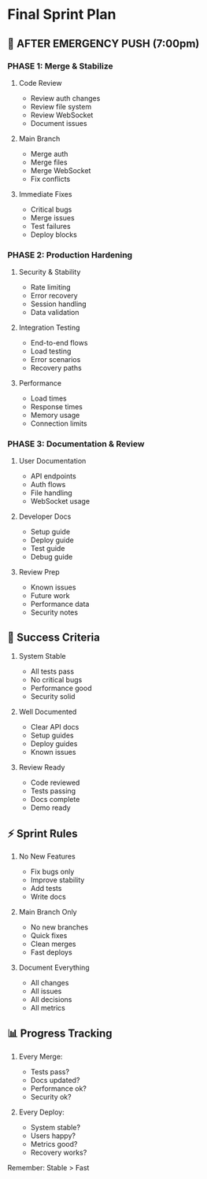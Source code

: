 # Final Sprint Plan



## 🎯 AFTER EMERGENCY PUSH (7:00pm)

### PHASE 1: Merge & Stabilize
1. Code Review
   - Review auth changes
   - Review file system
   - Review WebSocket
   - Document issues

2. Main Branch
   - Merge auth
   - Merge files
   - Merge WebSocket
   - Fix conflicts

3. Immediate Fixes
   - Critical bugs
   - Merge issues
   - Test failures
   - Deploy blocks

### PHASE 2: Production Hardening
1. Security & Stability
   - Rate limiting
   - Error recovery
   - Session handling
   - Data validation

2. Integration Testing
   - End-to-end flows
   - Load testing
   - Error scenarios
   - Recovery paths

3. Performance
   - Load times
   - Response times
   - Memory usage
   - Connection limits

### PHASE 3: Documentation & Review
1. User Documentation
   - API endpoints
   - Auth flows
   - File handling
   - WebSocket usage

2. Developer Docs
   - Setup guide
   - Deploy guide
   - Test guide
   - Debug guide

3. Review Prep
   - Known issues
   - Future work
   - Performance data
   - Security notes

## 🎯 Success Criteria
1. System Stable
   - All tests pass
   - No critical bugs
   - Performance good
   - Security solid

2. Well Documented
   - Clear API docs
   - Setup guides
   - Deploy guides
   - Known issues

3. Review Ready
   - Code reviewed
   - Tests passing
   - Docs complete
   - Demo ready

## ⚡ Sprint Rules
1. No New Features
   - Fix bugs only
   - Improve stability
   - Add tests
   - Write docs

2. Main Branch Only
   - No new branches
   - Quick fixes
   - Clean merges
   - Fast deploys

3. Document Everything
   - All changes
   - All issues
   - All decisions
   - All metrics

## 📊 Progress Tracking
1. Every Merge:
   - Tests pass?
   - Docs updated?
   - Performance ok?
   - Security ok?

2. Every Deploy:
   - System stable?
   - Users happy?
   - Metrics good?
   - Recovery works?

Remember: Stable > Fast 